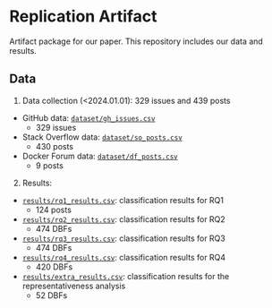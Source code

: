 # Replication Artifact

Artifact package for our paper. This repository includes our data and results. 

## Data
1. Data collection (<2024.01.01): 329 issues and 439 posts
  * GitHub data: [`dataset/gh_issues.csv`](https://anonymous.4open.science/r/replication-DBF/dataset/gh_issues.csv)
    - 329 issues   
  * Stack Overflow data: [`dataset/so_posts.csv`](https://anonymous.4open.science/r/replication-DBF/dataset/so_posts.csv)
    - 430 posts 
  * Docker Forum data: [`dataset/df_posts.csv`](https://anonymous.4open.science/r/replication-DBF/dataset/df_posts.csv)
    - 9 posts 
2. Results:
  * [`results/rq1_results.csv`](https://anonymous.4open.science/r/replication-DBF/results/rq1_results.csv): classification results for RQ1
    - 124 posts
  * [`results/rq2_results.csv`](https://anonymous.4open.science/r/replication-DBF/results/rq2_results.csv): classification results for RQ2
    - 474 DBFs
  * [`results/rq3_results.csv`](https://anonymous.4open.science/r/replication-DBF/results/rq3_results.csv): classification results for RQ3
    - 474 DBFs
  * [`results/rq4_results.csv`](https://anonymous.4open.science/r/replication-DBF/results/rq4_results.csv): classification results for RQ4
    - 420 DBFs
  * [`results/extra_results.csv`](https://anonymous.4open.science/r/replication-DBF/results/extra_results.csv): classification results for the representativeness analysis
    - 52 DBFs
